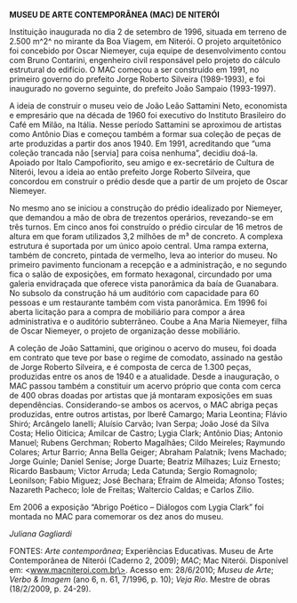 **MUSEU DE ARTE CONTEMPORÂNEA (MAC) DE NITERÓI**

Instituição inaugurada no dia 2 de setembro de 1996, situada em terreno
de 2.500 m^2^ no mirante da Boa Viagem, em Niterói. O projeto
arquitetônico foi concebido por Oscar Niemeyer, cuja equipe de
desenvolvimento contou com Bruno Contarini, engenheiro civil responsável
pelo projeto do cálculo estrutural do edifício. O MAC começou a ser
construído em 1991, no primeiro governo do prefeito Jorge Roberto
Silveira (1989-1993), e foi inaugurado no governo seguinte, do prefeito
João Sampaio (1993-1997).

A ideia de construir o museu veio de João Leão Sattamini Neto,
economista e empresário que na década de 1960 foi executivo do Instituto
Brasileiro do Café em Milão, na Itália. Nesse período Sattamini se
aproximou de artistas como Antônio Dias e começou também a formar sua
coleção de peças de arte produzidas a partir dos anos 1940. Em 1991,
acreditando que “uma coleção trancada não [servia] para coisa nenhuma”,
decidiu doá-la. Apoiado por Italo Campofiorito, seu amigo e
ex-secretário de Cultura de Niterói, levou a ideia ao então prefeito
Jorge Roberto Silveira, que concordou em construir o prédio desde que a
partir de um projeto de Oscar Niemeyer.

No mesmo ano se iniciou a construção do prédio idealizado por Niemeyer,
que demandou a mão de obra de trezentos operários, revezando-se em três
turnos. Em cinco anos foi construído o prédio circular de 16 metros de
altura em que foram utilizados 3,2 milhões de m³ de concreto. A complexa
estrutura é suportada por um único apoio central. Uma rampa externa,
também de concreto, pintada de vermelho, leva ao interior do museu. No
primeiro pavimento funcionam a recepção e a administração, e no segundo
fica o salão de exposições, em formato hexagonal, circundado por uma
galeria envidraçada que oferece vista panorâmica da baía de Guanabara.
No subsolo da construção há um auditório com capacidade para 60 pessoas
e um restaurante também com vista panorâmica. Em 1996 foi aberta
licitação para a compra de mobiliário para compor a área administrativa
e o auditório subterrâneo. Coube a Ana Maria Niemeyer, filha de Oscar
Niemeyer, o projeto de organização desse mobiliário.

A coleção de João Sattamini, que originou o acervo do museu, foi doada
em contrato que teve por base o regime de comodato, assinado na gestão
de Jorge Roberto Silveira, e é composta de cerca de 1.300 peças,
produzidas entre os anos de 1940 e a atualidade. Desde a inauguração, o
MAC passou também a constituir um acervo próprio que conta com cerca de
400 obras doadas por artistas que já montaram exposições em suas
dependências. Considerando-se ambos os acervos, o MAC abriga peças
produzidas, entre outros artistas, por Iberê Camargo; Maria Leontina;
Flávio Shiró; Arcângelo Ianelli; Aluísio Carvão; Ivan Serpa; João José
da Silva Costa; Helio Oiticica; Amilcar de Castro; Lygia Clark; Antônio
Dias; Antonio Manuel; Rubens Gerchman; Roberto Magalhães; Cildo
Meireles; Raymundo Colares; Artur Barrio; Anna Bella Geiger; Abraham
Palatnik; Ivens Machado; Jorge Guinle; Daniel Senise; Jorge Duarte;
Beatriz Milhazes; Luiz Ernesto; Ricardo Basbaum; Victor Arruda; Leda
Catunda; Sergio Romagnolo; Leonilson; Fabio Miguez; José Bechara; Efraim
de Almeida; Afonso Tostes; Nazareth Pacheco; Iole de Freitas; Waltercio
Caldas; e Carlos Zilio.

Em 2006 a exposição “Abrigo Poético – Diálogos com Lygia Clark” foi
montada no MAC para comemorar os dez anos do museu.

*Juliana Gagliardi*

FONTES: *Arte contemporânea*; Experiências Educativas. Museu de Arte
Contemporânea de Niterói (Caderno 2, 2009); *MAC*; Mac Niterói.
Disponível em: \<www.macniteroi.com.br\>. Acesso em: 28/6/2010; *Museu
de Arte*; *Verbo & Imagem* (ano 6, n. 61, 7/1996, p. 10); *Veja Rio*.
Mestre de obras (18/2/2009, p. 24-29).
